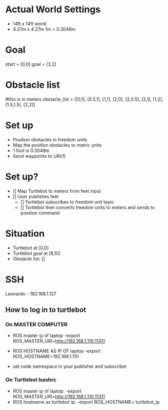 # Actual World Settings
- 14ft x 14ft world
- 4.27m x 4.27m
1m = 0.3048m

# Goal 
start = [0,0]
goal = [3,2]
    

# Obstacle list
#this is in meters
obstacle_list = [[0,1], [0.5,1], [1,1],
                [2,0], [2,0.5], [2,1],
                [1,2], [1.5,1.5], [2,2]]


# Set up
- Position obstacles in freedom units
- Map the position obstacles to metric units
- 1 foot is 0.3048m
- Send waypoints to UAVS



# Set up?
- [] Map Turtlebot to meters from feet input 
- [] User publishes feet 
    - [] Turtlebot subscribes to freedom unit topic 
    - [] Turtlebot then converts freedom units to meters and sends to position command

# Situation
- Turtlebot at [0,0]
- Turtlebot goal at [8,10]
- Obstacle list: []


# SSH
Leonardo - 192.168.1.127 


## How to log in to turtlebot
### On MASTER COMPUTER
- ROS master ip of laptop
    -export ROS_MASTER_URI=http://192.168.1.110:11311
- ROS HOSTNAME AS IP OF laptop
    -export ROS_HOSTNAME=192.168.1.110

- set node namespace in your publisher and subscriber   

### On Turtlebot bashrc
- ROS master ip of laptop:
    -export ROS_MASTER_URI=http://192.168.1.110:11311
- ROS hostname as turtlebot ip:
    -export ROS_HOSTNAME= turtlebot_ip 


